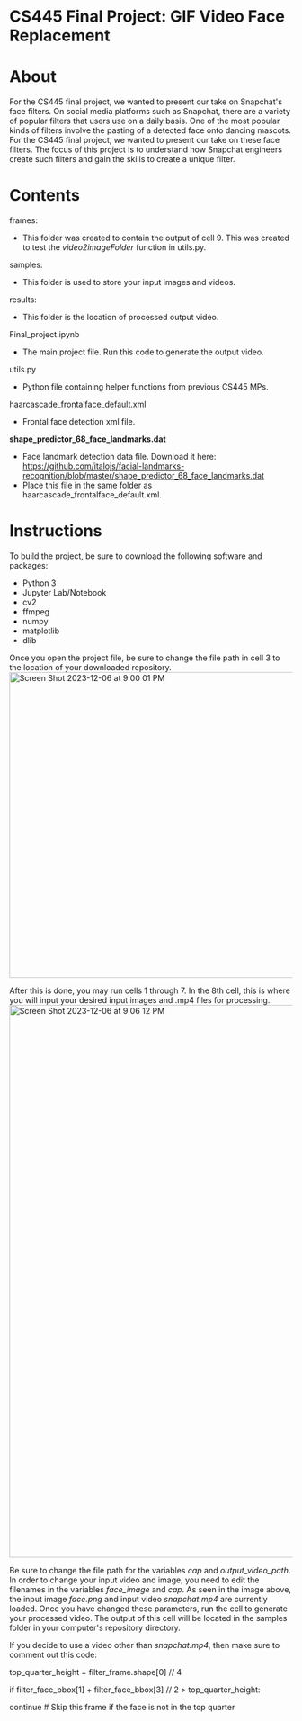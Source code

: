 # CS445 Final Project: GIF Video Face Replacement

# About
For the CS445 final project, we wanted to present our take on Snapchat's face filters. 
On social media platforms such as Snapchat, there are a variety of popular filters that users use on a daily basis. One of the most popular kinds of filters involve the pasting of a detected face onto dancing mascots. For the CS445 final project, we wanted to present our take on these face filters. The focus of this project is to understand how Snapchat engineers create such filters and gain the skills to create a unique filter.

# Contents
frames:
 - This folder was created to contain the output of cell 9. This was created to test the *video2imageFolder* function in utils.py.

samples:
 - This folder is used to store your input images and videos.

results:
 - This folder is the location of processed output video.
   
Final_project.ipynb
 - The main project file. Run this code to generate the output video.
   
utils.py
 - Python file containing helper functions from previous CS445 MPs.
   
haarcascade_frontalface_default.xml
 - Frontal face detection xml file.
   
**shape_predictor_68_face_landmarks.dat**
 - Face landmark detection data file. Download it here: https://github.com/italojs/facial-landmarks-recognition/blob/master/shape_predictor_68_face_landmarks.dat
 - Place this file in the same folder as haarcascade_frontalface_default.xml.

# Instructions
To build the project, be sure to download the following software and packages:
 - Python 3
 - Jupyter Lab/Notebook
 - cv2
 - ffmpeg
 - numpy
 - matplotlib
 - dlib

Once you open the project file, be sure to change the file path in cell 3 to the location of your downloaded repository.
<img width="544" alt="Screen Shot 2023-12-06 at 9 00 01 PM" src="https://github.com/phan603/CS445-final-project/assets/87063643/3f1eed54-448f-4efc-891d-c07cd8a0fd9b">

After this is done, you may run cells 1 through 7. In the 8th cell, this is where you will input your desired input images and .mp4 files for processing. 
<img width="983" alt="Screen Shot 2023-12-06 at 9 06 12 PM" src="https://github.com/phan603/CS445-final-project/assets/87063643/6017b52e-455d-42ee-a11b-fba223e39591">

Be sure to change the file path for the variables *cap* and *output_video_path*. In order to change your input video and image, you need to edit the filenames in the variables *face_image* and *cap*. As seen in the image above, the input image *face.png* and input video *snapchat.mp4* are currently loaded. Once you have changed these parameters, run the cell to generate your processed video. The output of this cell will be located in the samples folder in your computer's repository directory.

If you decide to use a video other than *snapchat.mp4*, then make sure to comment out this code:

top_quarter_height = filter_frame.shape[0] // 4 

if filter_face_bbox[1] + filter_face_bbox[3] // 2 > top_quarter_height:

continue  # Skip this frame if the face is not in the top quarter
